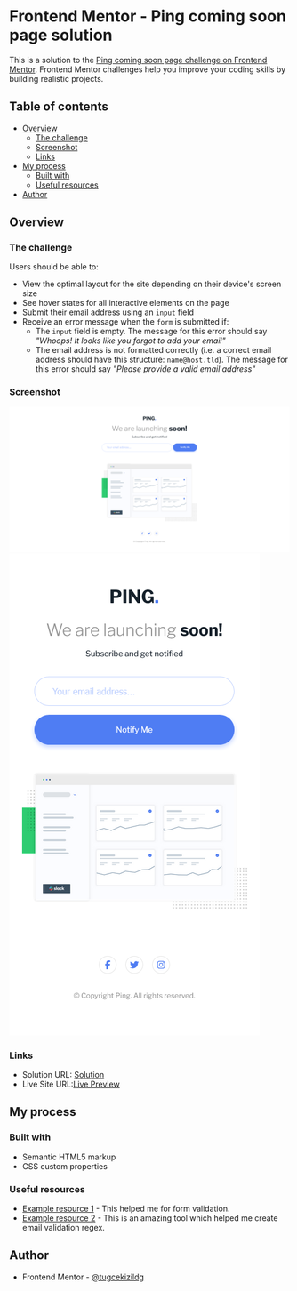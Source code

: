 # Frontend Mentor - Ping coming soon page solution

This is a solution to the [Ping coming soon page challenge on Frontend Mentor](https://www.frontendmentor.io/challenges/ping-single-column-coming-soon-page-5cadd051fec04111f7b848da). Frontend Mentor challenges help you improve your coding skills by building realistic projects.

## Table of contents

- [Overview](#overview)
  - [The challenge](#the-challenge)
  - [Screenshot](#screenshot)
  - [Links](#links)
- [My process](#my-process)
  - [Built with](#built-with)
  - [Useful resources](#useful-resources)
- [Author](#author)

## Overview

### The challenge

Users should be able to:

- View the optimal layout for the site depending on their device's screen size
- See hover states for all interactive elements on the page
- Submit their email address using an `input` field
- Receive an error message when the `form` is submitted if:
  - The `input` field is empty. The message for this error should say _"Whoops! It looks like you forgot to add your email"_
  - The email address is not formatted correctly (i.e. a correct email address should have this structure: `name@host.tld`). The message for this error should say _"Please provide a valid email address"_

### Screenshot

![DesktopScreenshot](./DesktopscreenshotPing.png)
![MobileScreenshot](./MobilescreenshotPing.png)

### Links

- Solution URL: [Solution](https://github.com/tugcekizildg/Ping_ComingSoonPageMaster_FEMio)
- Live Site URL:[Live Preview](https://adorable-tarsier-6686eb.netlify.app)

## My process

### Built with

- Semantic HTML5 markup
- CSS custom properties

### Useful resources

- [Example resource 1](https://developer.mozilla.org/en-US/docs/Learn_web_development/Extensions/Forms/Form_validation) - This helped me for form validation.
- [Example resource 2](https://regexr.com/3e48o) - This is an amazing tool which helped me create email validation regex.

## Author

- Frontend Mentor - [@tugcekizildg](https://www.frontendmentor.io/profile/tugcekizildg)
